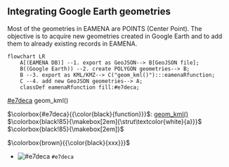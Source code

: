 ## Integrating Google Earth geometries

Most of the geometries in EAMENA are POINTS (Center Point). The objective is to acquire new geometries created in Google Earth and to add them to already existing records in EAMENA.

```mermaid
flowchart LR
    A[(EAMENA DB)] --1. export as GeoJSON--> B[GeoJSON file];
    B((Google Earth)) --2. create POLYGON geometries--> B;
    B --3. export as KML/KMZ--> C("geom_kml()"):::eamenaRfunction;
    C --4. add new GeoJSON geometries--> A;
    classDef eamenaRfunction fill:#e7deca;
```

[#e7deca](https://via.placeholder.com/150/e7deca/000000?Text=geom_kml.png) geom_kml()

$\colorbox{#e7deca}{{\color{black}{function}}}$: [geom_kml()](https://eamena-oxford.github.io/eamenaR/doc/geojson_kml)  
$\colorbox{black!85}{\makebox[2em]{\strut\textcolor{white}{a}}}$
$\colorbox{black!85}{\makebox[2em]}$

$\colorbox{brown}{{\color{black}{xxx}}}$


- ![#e7deca](https://via.placeholder.com/15/f03c15/e7deca.png) `#e7deca`  

